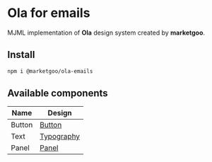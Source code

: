 # Ola for emails

MJML implementation of **Ola** design system created by **marketgoo**.

## Install

```sh
npm i @marketgoo/ola-emails
```

## Available components

Name | Design
-----|-------
Button | [Button](https://zeroheight.com/22mjgbuf6/p/60c52c)
Text | [Typography](https://zeroheight.com/22mjgbuf6/p/09840f)
Panel | [Panel](https://zeroheight.com/22mjgbuf6/p/92dbc5)
